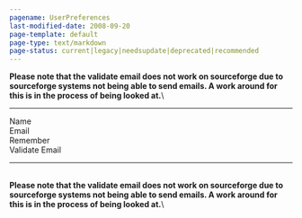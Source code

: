 ```yaml
---
pagename: UserPreferences
last-modified-date: 2008-09-20
page-template: default
page-type: text/markdown
page-status: current|legacy|needsupdate|deprecated|recommended
---
```

**Please note that the validate email does not work on sourceforge due
to sourceforge systems not being able to send emails. A work around for
this is in the process of being looked at.**\

  ---------------- --
  Name             
  Email            
  Remember         
  Validate Email   
                   
  ---------------- --

\
**Please note that the validate email does not work on sourceforge due
to sourceforge systems not being able to send emails. A work around for
this is in the process of being looked at.**\
